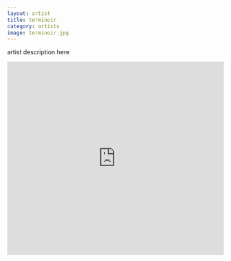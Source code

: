 ```yaml
---
layout: artist
title: terminoir
category: artists
image: terminoir.jpg
---
```

<p>artist description here</p>
<iframe width="100%" height="450" scrolling="no" frameborder="no" src="https://w.soundcloud.com/player/?url=https%3A//api.soundcloud.com/users/42071476&amp;color=999999&amp;auto_play=false&amp;hide_related=true&amp;show_artwork=false"></iframe>
